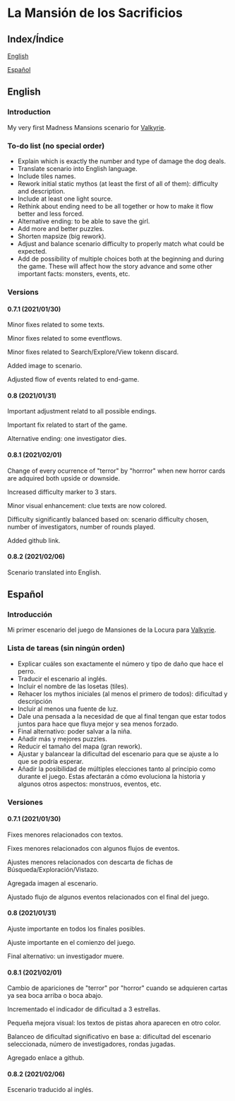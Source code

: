 # La Mansión de los Sacrificios

## Index/Índice

[English](#english)

[Español](#español)

## English

### Introduction

My very first Madness Mansions scenario for [Valkyrie](https://github.com/NPBruce/valkyrie).

### To-do list (no special order)

* Explain which is exactly the number and type of damage the dog deals.
* Translate scenario into English language.
* Include tiles names.
* Rework initial static mythos (at least the first of all of them): difficulty and description.
* Include at least one light source.
* Rethink about ending need to be all together or how to make it flow better and less forced.
* Alternative ending: to be able to save the girl.
* Add more and better puzzles.
* Shorten mapsize (big rework).
* Adjust and balance scenario difficulty to properly match what could be expected.
* Add de possibility of multiple choices both at the beginning and during the game. These will affect how the story advance and some other important facts: monsters, events, etc.

### Versions

#### 0.7.1 (2021/01/30)

Minor fixes related to some texts.

Minor fixes related to some eventflows.

Minor fixes related to Search/Explore/View tokenn discard.

Added image to scenario.

Adjusted flow of events related to end-game.

#### 0.8 (2021/01/31)

Important adjustment relatd to all possible endings.

Important fix related to start of the game.

Alternative ending: one investigator dies.

#### 0.8.1 (2021/02/01)

Change of every ocurrence of "terror" by "horrror" when new horror cards are adquired both upside or downside.

Increased difficulty marker to 3 stars.

Minor visual enhancement: clue texts are now colored.

Difficulty significantly balanced based on: scenario difficulty chosen, number of investigators, number of rounds played.

Added github link.

#### 0.8.2 (2021/02/06)

Scenario translated into English.


## Español

### Introducción

Mi primer escenario del juego de Mansiones de la Locura para [Valkyrie](https://github.com/NPBruce/valkyrie).

### Lista de tareas (sin ningún orden)

* Explicar cuáles son exactamente el número y tipo de daño que hace el perro.
* Traducir el escenario al inglés.
* Incluir el nombre de las losetas (tiles).
* Rehacer los mythos iniciales (al menos el primero de todos): dificultad y descripción
* Incluir al menos una fuente de luz.
* Dale una pensada a la necesidad de que al final tengan que estar todos juntos para hace que fluya mejor y sea menos forzado.
* Final alternativo: poder salvar a la niña.
* Añadir más y mejores puzzles.
* Reducir el tamaño del mapa (gran rework).
* Ajustar y balancear la dificultad del escenario para que se ajuste a lo que se podría esperar.
* Añadir la posibilidad de múltiples elecciones tanto al principio como durante el juego. Estas afectarán a cómo evoluciona la historia y algunos otros aspectos: monstruos, eventos, etc.

### Versiones

#### 0.7.1 (2021/01/30)

Fixes menores relacionados con textos.

Fixes menores relacionados con algunos flujos de eventos.

Ajustes menores relacionados con descarta de fichas de Búsqueda/Exploración/Vistazo.

Agregada imagen al escenario.

Ajustado flujo de algunos eventos relacionados con el final del juego.

#### 0.8 (2021/01/31)

Ajuste importante en todos los finales posibles.

Ajuste importante en el comienzo del juego.

Final alternativo: un investigador muere.

#### 0.8.1 (2021/02/01)

Cambio de apariciones de "terror" por "horror" cuando se adquieren cartas ya sea boca arriba o boca abajo.

Incrementado el indicador de dificultad a 3 estrellas.

Pequeña mejora visual: los textos de pistas ahora aparecen en otro color.

Balanceo de dificultad significativo en base a: dificultad del escenario seleccionada, número de investigadores, rondas jugadas.

Agregado enlace a github.

#### 0.8.2 (2021/02/06)

Escenario traducido al inglés.